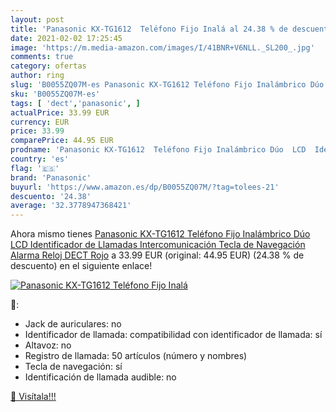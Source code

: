 ```yaml
---
layout: post
title: 'Panasonic KX-TG1612  Teléfono Fijo Inalá al 24.38 % de descuento'
date: 2021-02-02 17:25:45
image: 'https://m.media-amazon.com/images/I/41BNR+V6NLL._SL200_.jpg'
comments: true
category: ofertas
author: ring
slug: 'B0055ZQ07M-es Panasonic KX-TG1612 Teléfono Fijo Inalámbrico Dúo LCD...'
sku: 'B0055ZQ07M-es'
tags: [ 'dect','panasonic', ]
actualPrice: 33.99 EUR
currency: EUR
price: 33.99
comparePrice: 44.95 EUR
prodname: 'Panasonic KX-TG1612  Teléfono Fijo Inalámbrico Dúo  LCD  Identificador de Llamadas  Intercomunicación  Tecla de Navegación  Alarma  Reloj   DECT  Rojo'
country: 'es'
flag: '🇪🇸'
brand: 'Panasonic'
buyurl: 'https://www.amazon.es/dp/B0055ZQ07M/?tag=tolees-21'
descuento: '24.38'
average: '32.3778947368421'
---
```


Ahora mismo tienes [Panasonic KX-TG1612  Teléfono Fijo Inalámbrico Dúo  LCD  Identificador de Llamadas  Intercomunicación  Tecla de Navegación  Alarma  Reloj   DECT  Rojo](https://www.amazon.es/dp/B0055ZQ07M/?tag=tolees-21) a 33.99 EUR (original: 44.95 EUR) (24.38 %  de descuento) en el siguiente enlace!

[![Panasonic KX-TG1612  Teléfono Fijo Inalá](https://m.media-amazon.com/images/I/41BNR+V6NLL._SL200_.jpg)](https://www.amazon.es/dp/B0055ZQ07M/?tag=tolees-21)

🔎:

- Jack de auriculares: no
- Identificador de llamada: compatibilidad con identificador de llamada: sí
- Altavoz: no
- Registro de llamada: 50 artículos (número y nombres)
- Tecla de navegación: sí
- Identificación de llamada audible: no

[🛒 Visítala!!!](https://www.amazon.es/dp/B0055ZQ07M/?tag=tolees-21)
